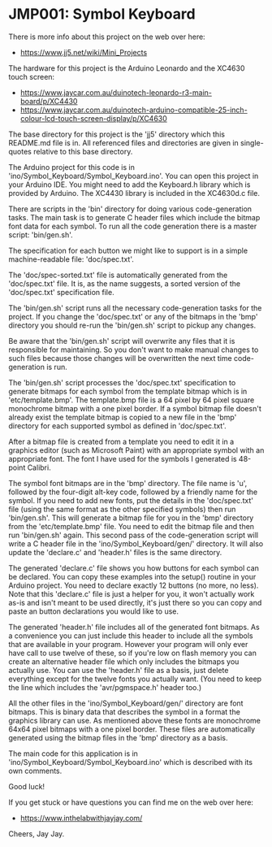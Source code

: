 # JMP001: Symbol Keyboard

There is more info about this project on the web over here:

- https://www.jj5.net/wiki/Mini_Projects

The hardware for this project is the Arduino Leonardo and the XC4630 touch screen:

- https://www.jaycar.com.au/duinotech-leonardo-r3-main-board/p/XC4430
- https://www.jaycar.com.au/duinotech-arduino-compatible-25-inch-colour-lcd-touch-screen-display/p/XC4630

The base directory for this project is the 'jj5' directory which this README.md file is in. All referenced files and
directories are given in single-quotes relative to this base directory.

The Arduino project for this code is in 'ino/Symbol_Keyboard/Symbol_Keyboard.ino'. You can open this project in your
Arduino IDE. You might need to add the Keyboard.h library which is provided by Arduino. The XC4430 library is included in
the XC4630d.c file.

There are scripts in the 'bin' directory for doing various code-generation tasks. The main task is to generate C header
files which include the bitmap font data for each symbol. To run all the code generation there is a master script:
'bin/gen.sh'.

The specification for each button we might like to support is in a simple machine-readable file: 'doc/spec.txt'.

The 'doc/spec-sorted.txt' file is automatically generated from the 'doc/spec.txt' file. It is, as the name suggests, a
sorted version of the 'doc/spec.txt' specification file.

The 'bin/gen.sh' script runs all the necessary code-generation tasks for the project. If you change the 'doc/spec.txt' or
any of the bitmaps in the 'bmp' directory you should re-run the 'bin/gen.sh' script to pickup any changes.

Be aware that the 'bin/gen.sh' script will overwrite any files that it is responsible for maintaining. So you don't want to
make manual changes to such files because those changes will be overwritten the next time code-generation is run.

The 'bin/gen.sh' script processes the 'doc/spec.txt' specification to generate bitmaps for each symbol from the template
bitmap which is in 'etc/template.bmp'. The template.bmp file is a 64 pixel by 64 pixel square monochrome bitmap with a one
pixel border. If a symbol bitmap file doesn't already exist the template bitmap is copied to a new file in the 'bmp'
directory for each supported symbol as defined in 'doc/spec.txt'.

After a bitmap file is created from a template you need to edit it in a graphics editor (such as Microsoft Paint) with an
appropriate symbol with an appropriate font. The font I have used for the symbols I generated is 48-point Calibri.

The symbol font bitmaps are in the 'bmp' directory. The file name is 'u', followed by the four-digit alt-key code, followed
by a friendly name for the symbol. If you need to add new fonts, put the details in the 'doc/spec.txt' file (using the same
format as the other specified symbols) then run 'bin/gen.sh'. This will generate a bitmap file for you in the 'bmp'
directory from the 'etc/template.bmp' file. You need to edit the bitmap file and then run 'bin/gen.sh' again. This second
pass of the code-generation script will write a C header file in the 'ino/Symbol_Keyboard/gen/' directory. It will also
update the 'declare.c' and 'header.h' files is the same directory.

The generated 'declare.c' file shows you how buttons for each symbol can be declared. You can copy these examples into the
setup() routine in your Arduino project. You need to declare exactly 12 buttons (no more, no less). Note that this
'declare.c' file is just a helper for you, it won't actually work as-is and isn't meant to be used directly, it's just there
so you can copy and paste an button declarations you would like to use.

The generated 'header.h' file includes all of the generated font bitmaps. As a convenience you can just include this header
to include all the symbols that are available in your program. However your program will only ever have call to use twelve
of these, so if you're low on flash memory you can create an alternative header file which only includes the bitmaps you
actually use. You can use the 'header.h' file as a basis, just delete everything except for the twelve fonts you actually
want. (You need to keep the line which includes the 'avr/pgmspace.h' header too.)

All the other files in the 'ino/Symbol_Keyboard/gen/' directory are font bitmaps. This is binary data that describes the
symbol in a format the graphics library can use. As mentioned above these fonts are monochrome 64x64 pixel bitmaps with a
one pixel border. These files are automatically generated using the bitmap files in the 'bmp' directory as a basis.

The main code for this application is in 'ino/Symbol_Keyboard/Symbol_Keyboard.ino' which is described with its own comments.

Good luck!

If you get stuck or have questions you can find me on the web over here:

- https://www.inthelabwithjayjay.com/

Cheers,
Jay Jay.

